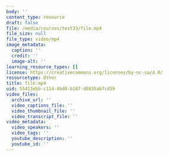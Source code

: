 ```yaml
---
body: ''
content_type: resource
draft: false
file: /media/courses/test33/file.mp4
file_size: null
file_type: video/mp4
image_metadata:
  caption: ''
  credit: ''
  image-alt: ''
learning_resource_types: []
license: https://creativecommons.org/licenses/by-nc-sa/4.0/
resourcetype: Other
title: file.mp4
uid: 55413ebb-c114-4bd0-b187-d8835ab7cd59
video_files:
  archive_url: ''
  video_captions_file: ''
  video_thumbnail_file: ''
  video_transcript_file: ''
video_metadata:
  video_speakers: ''
  video_tags: ''
  youtube_description: ''
  youtube_id: ''
---
```

